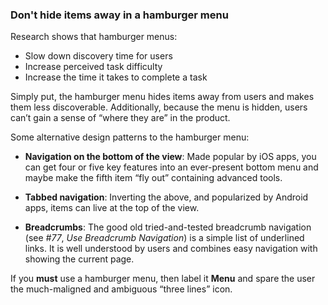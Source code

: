 ### Don't hide items away in a hamburger menu

Research shows that hamburger menus:

- Slow down discovery time for users
- Increase perceived task difficulty
- Increase the time it takes to complete a task

Simply put, the hamburger menu hides items away from users and makes them less discoverable. Additionally, because the menu is hidden, users can’t gain a sense of “where they are” in the product.

Some alternative design patterns to the hamburger menu:

- **Navigation on the bottom of the view**: Made popular by iOS apps, you can get four or five key features into an ever-present bottom menu and maybe make the fifth item “fly out” containing advanced tools.
- **Tabbed navigation**: Inverting the above, and popularized by Android apps, items can live at the top of the view.

- **Breadcrumbs**: The good old tried-and-tested breadcrumb navigation (see *#77*, *Use Breadcrumb Navigation*) is a simple list of underlined links. It is well understood by users and combines easy navigation with showing the current page.

If you **must** use a hamburger menu, then label it **Menu** and spare the user the much-maligned and ambiguous “three lines” icon.